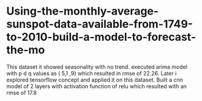 # Using-the-monthly-average-sunspot-data-available-from-1749-to-2010-build-a-model-to-forecast-the-mo
This dataset it showed seasonality with no trend. executed arima model with p d q values as ( 5,1 ,9) which resulted in rmse of 22.26. 
Later i explored tensorflow concept and applied it on this dataset. Built a cnn model of 2 layers with activation function of relu which resulted with an rmse of 17.8
